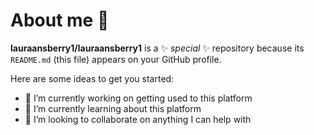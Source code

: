 # About me 👋

**lauraansberry1/lauraansberry1** is a ✨ _special_ ✨ repository because its `README.md` (this file) appears on your GitHub profile.

Here are some ideas to get you started:

- 🔭 I’m currently working on getting used to this platform
- 🌱 I’m currently learning about this platform
- 👯 I’m looking to collaborate on anything I can help with 
